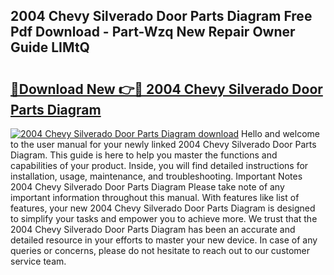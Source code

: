## 2004 Chevy Silverado Door Parts Diagram Free Pdf Download - Part-Wzq New Repair Owner Guide LIMtQ

# <h2><a href="http://dfrzq8f.blite.top/?on=2004+Chevy+Silverado+Door+Parts+Diagram">🔗Download New 👉🔴 2004 Chevy Silverado Door Parts Diagram</a></h2>

[![2004 Chevy Silverado Door Parts Diagram download](https://i.imgur.com/lujVjoI.png)](http://dfrzq8f.blite.top/?on=2004+Chevy+Silverado+Door+Parts+Diagram)
Hello and welcome to the user manual for your newly linked 2004 Chevy Silverado Door Parts Diagram. This guide is here to help you master the functions and capabilities of your product. Inside, you will find detailed instructions for installation, usage, maintenance, and troubleshooting. Important Notes 2004 Chevy Silverado Door Parts Diagram Please take note of any important information throughout this manual. With features like list of features, your new 2004 Chevy Silverado Door Parts Diagram is designed to simplify your tasks and empower you to achieve more. We trust that the 2004 Chevy Silverado Door Parts Diagram has been an accurate and detailed resource in your efforts to master your new device. In case of any queries or concerns, please do not hesitate to reach out to our customer service team.

